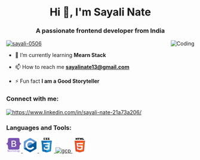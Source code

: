 <h1 align="center">Hi 👋, I'm Sayali Nate</h1>
<h3 align="center">A passionate frontend developer from India</h3>
<img align="right" alt="Coding" width-"400" src="https://www.freepik.com/free-vector/flat-design-young-girl-programmer-working_5359370.htm#query=programmer%20girl&position=2&from_view=search">
<p align="left"> <a href="https://github.com/ryo-ma/github-profile-trophy"><img src="https://github-profile-trophy.vercel.app/?username=sayali-0506" alt="sayali-0506" /></a> </p>

- 🌱 I’m currently learning **Mearn Stack**

- 📫 How to reach me **sayalinate13@gmail.com**

- ⚡ Fun fact **I am a Good Storyteller**

<h3 align="left">Connect with me:</h3>
<p align="left">
<a href="https://linkedin.com/in/https://www.linkedin.com/in/sayali-nate-21a73a206/" target="blank"><img align="center" src="https://raw.githubusercontent.com/rahuldkjain/github-profile-readme-generator/master/src/images/icons/Social/linked-in-alt.svg" alt="https://www.linkedin.com/in/sayali-nate-21a73a206/" height="30" width="40" /></a>
</p>

<h3 align="left">Languages and Tools:</h3>
<p align="left"> <a href="https://getbootstrap.com" target="_blank" rel="noreferrer"> <img src="https://raw.githubusercontent.com/devicons/devicon/master/icons/bootstrap/bootstrap-plain-wordmark.svg" alt="bootstrap" width="40" height="40"/> </a> <a href="https://www.cprogramming.com/" target="_blank" rel="noreferrer"> <img src="https://raw.githubusercontent.com/devicons/devicon/master/icons/c/c-original.svg" alt="c" width="40" height="40"/> </a> <a href="https://www.w3schools.com/css/" target="_blank" rel="noreferrer"> <img src="https://raw.githubusercontent.com/devicons/devicon/master/icons/css3/css3-original-wordmark.svg" alt="css3" width="40" height="40"/> </a> <a href="https://cloud.google.com" target="_blank" rel="noreferrer"> <img src="https://www.vectorlogo.zone/logos/google_cloud/google_cloud-icon.svg" alt="gcp" width="40" height="40"/> </a> <a href="https://www.w3.org/html/" target="_blank" rel="noreferrer"> <img src="https://raw.githubusercontent.com/devicons/devicon/master/icons/html5/html5-original-wordmark.svg" alt="html5" width="40" height="40"/> </a> </p>

